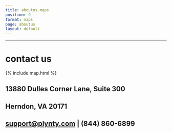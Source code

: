 ```yaml
---
title: aboutus.maps
position: 9
format: maps
page: aboutus
layout: default
---
```


---

# contact us

{% include map.html %}

## 13880 Dulles Corner Lane, Suite 300

## Herndon, VA 20171

## support@plynty.com | (844) 860-6899